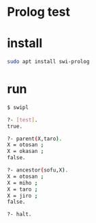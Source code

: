 # Prolog test

# install
```bash
sudo apt install swi-prolog
```

# run
```bash
$ swipl

?- [test].
true.

?- parent(X,taro).
X = otosan ;
X = okasan ;
false.

?- ancestor(sofu,X).
X = otosan ;
X = miho ;
X = taro ;
X = jiro ;
false.

?- halt.
```
